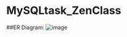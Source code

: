 # MySQLtask_ZenClass


##ER Diagram: 
![image](https://user-images.githubusercontent.com/37235986/140063714-1c36036b-cdb6-4477-ba3d-ea3788b16149.png)
